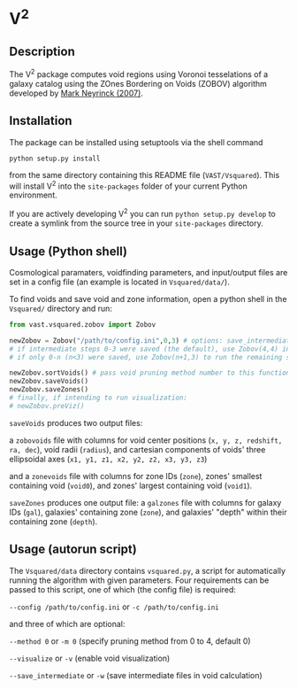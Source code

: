 # V<sup>2</sup>

## Description

The V<sup>2</sup> package computes void regions using Voronoi tesselations of a
galaxy catalog using the ZOnes Bordering on Voids (ZOBOV) algorithm developed
by [Mark Neyrinck (2007)](https://doi.org/10.1111/j.1365-2966.2008.13180.x).

## Installation

The package can be installed using setuptools via the shell command
```
python setup.py install
```
from the same directory containing this README file (`VAST/Vsquared`). This
will install V<sup>2</sup> into the `site-packages` folder of your current
Python environment.

If you are actively developing V<sup>2</sup> you can run `python setup.py
develop` to create a symlink from the source tree in your `site-packages`
directory.

## Usage (Python shell)

Cosmological paramaters, voidfinding parameters, and input/output files are set in a config file (an example is located in `Vsquared/data/`).  

To find voids and save void and zone information, open a python shell in the `Vsquared/` directory and run:

```python
from vast.vsquared.zobov import Zobov

newZobov = Zobov("/path/to/config.ini",0,3) # options: save_intermediate (default True), visualize (default False)
# if intermediate steps 0-3 were saved (the default), use Zobov(4,4) instead; 
# if only 0-n (n<3) were saved, use Zobov(n+1,3) to run the remaining steps

newZobov.sortVoids() # pass void pruning method number to this function, default 0
newZobov.saveVoids()
newZobov.saveZones()
# finally, if intending to run visualization:
# newZobov.preViz()
```

`saveVoids` produces two output files:
 
a `zobovoids` file with columns for void center positions (`x, y, z, redshift, ra, dec`), void radii (`radius`), and cartesian components of voids' three ellipsoidal axes (`x1, y1, z1, x2, y2, z2, x3, y3, z3`)

and a `zonevoids` file with columns for zone IDs (`zone`), zones' smallest containing void (`void0`), and zones' largest containing void (`void1`).

`saveZones` produces one output file: a `galzones` file with columns for galaxy IDs (`gal`), galaxies' containing zone (`zone`), and galaxies' "depth" within their containing zone (`depth`).

## Usage (autorun script)

The `Vsquared/data` directory contains `vsquared.py`, a script for automatically running the algorithm with given parameters. Four requirements can be passed to this script, one of which (the config file) is required:

`--config /path/to/config.ini` or `-c /path/to/config.ini`

and three of which are optional:

`--method 0` or `-m 0` (specify pruning method from 0 to 4, default 0)

`--visualize` or `-v` (enable void visualization)

`--save_intermediate` or `-w` (save intermediate files in void calculation)
